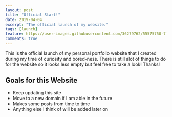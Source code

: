 ```yaml
---
layout: post
title: "Official Start!"
date: 2019-04-04
excerpt: "The official launch of my website."
tags: [launch]
feature: https://user-images.githubusercontent.com/36279762/55575750-7fd8bc80-56c4-11e9-853a-7ef6fb64cf27.jpg
comments: true
---
```


This is the official launch of my personal portfolio website that I created during my time of curiosity and bored-ness. There is still alot of things to do for the website so it looks less empty but feel free to take a look! Thanks!

## Goals for this Website

 * Keep updating this site
 * Move to a new domain if I am able in the future
 * Makes some posts from time to time
 * Anything else I think of will be added later on
